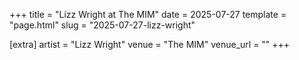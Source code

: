 +++
title = "Lizz Wright at The MIM"
date = 2025-07-27
template = "page.html"
slug = "2025-07-27-lizz-wright"

[extra]
artist = "Lizz Wright"
venue = "The MIM"
venue_url = ""
+++

